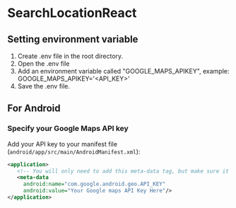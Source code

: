 # SearchLocationReact

## Setting environment variable

1. Create .env file in the root directory.
2. Open the .env file
2. Add an environment variable called "GOOGLE_MAPS_APIKEY", example: 
        GOOGLE_MAPS_APIKEY='<API_KEY>'
3. Save the .env file.


## For Android

### Specify your Google Maps API key

Add your API key to your manifest file (`android/app/src/main/AndroidManifest.xml`):

```xml
<application>
   <!-- You will only need to add this meta-data tag, but make sure it's a child of application -->
   <meta-data
     android:name="com.google.android.geo.API_KEY"
     android:value="Your Google maps API Key Here"/>
</application>
```
